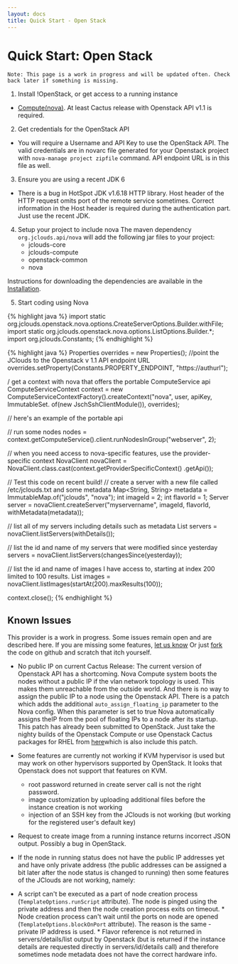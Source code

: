 ```yaml
---
layout: docs
title: Quick Start - Open Stack
---
```


# Quick Start: Open Stack

`Note: This page is a work in progress and will be updated often. Check back later if something is missing.`

1. Install !OpenStack, or get access to a running instance
  * [Compute(nova)](http://www.openstack.org/projects/compute/latest-release/). At least Cactus release with Openstack API v1.1 is required.
2. Get credentials for the OpenStack API
  * You will require a Username and API Key to use the OpenStack API. 
	The valid credentials are in novarc file generated for your Openstack project with `nova-manage project zipfile` command.
	 API endpoint URL is in this file as well.
3. Ensure you are using a recent JDK 6
  * There is a bug in HotSpot JDK v1.6.18 HTTP library. Host header of the HTTP request omits port of the remote service sometimes.
 Correct information in the Host header is required during the authentication part. Just use the recent JDK.
4. Setup your project to include nova
	The maven dependency `org.jclouds.api/nova` will add the following jar files to your project:
  	* jclouds-core
  	* jclouds-compute
  	* openstack-common
  	* nova

Instructions for downloading the dependencies are available in the [Installation](/documentation/userguide/installation-guide).

5. Start coding using Nova

{% highlight java %}
import static org.jclouds.openstack.nova.options.CreateServerOptions.Builder.withFile;
import static org.jclouds.openstack.nova.options.ListOptions.Builder.*;
import org.jclouds.Constants;
{% endhighlight %}

{% highlight java %}
Properties overrides = new Properties();
//point the JClouds to the Openstack v 1.1 API endpoint URL
overrides.setProperty(Constants.PROPERTY_ENDPOINT, "https://authurl");

/ get a context with nova that offers the portable ComputeService api
ComputeServiceContext context = new ComputeServiceContextFactory().createContext("nova", user, apiKey, 
													ImmutableSet.<Module> of(new JschSshClientModule()),
														 overrides);

// here's an example of the portable api

// run some nodes
nodes = context.getComputeService().client.runNodesInGroup("webserver", 2);

// when you need access to nova-specific features, use the provider-specific context
NovaClient novaClient = NovaClient.class.cast(context.getProviderSpecificContext()
         .getApi());


// Test this code on recent build!
// create a server with a new file called /etc/jclouds.txt and some metadata
Map<String, String> metadata = ImmutableMap.of("jclouds", "nova");
int imageId = 2;
int flavorId = 1;
Server server = novaClient.createServer("myservername", imageId, flavorId,
      withMetadata(metadata));

// list all of my servers including details such as metadata
List<Server> servers = novaClient.listServers(withDetails());

// list the id and name of my servers that were modified since yesterday
servers = novaClient.listServers(changesSince(yesterday));

// list the id and name of images I have access to, starting at index 200 limited to 100 results.
List<Image> images = novaClient.listImages(startAt(200).maxResults(100));

context.close();
{% endhighlight %}



## Known Issues
<!-- TODO Change let us know link -->
This provider is a work in progress. Some issues remain open and are described here. If you are missing some features,
 [let us know](http://groups.google.com/group/jclouds?pli=1) Or just [fork](https://github.com/jclouds/jclouds) the code 
on github and scratch that itch yourself.

  * No public IP on current Cactus Release: The current version of Openstack API has a shortcoming. 
	Nova Compute system boots the nodes without a public IP if the vlan network topology is used. 
	This makes them unreachable from the outside world. And there is no way to assign the public IP to a node using
 	the Openstack API. There is a patch which adds the additional `auto_assign_floating_ip` parameter to the Nova config. 
	When this parameter is set to true Nova automatically assigns theIP from the pool of floating IPs to a node after its startup.
 	This patch has already been submitted to OpenStack. Just take the nighty builds of the Openstack Compute or 
	use Openstack Cactus packages for RHEL from [here](http://yum.griddynamics.net/)which is also include this patch.
	
  * Some features are currently not working if KVM hypervisor is used but may work on other hypervisors supported by OpenStack. 
	It looks that Openstack does not support that features on KVM.
    * root password returned in create server call is not the right password.
    * image customization by uploading additional files before the instance creation is not working
    * injection of an SSH key from the JClouds is not working (but working for the registered user's default key)

  * Request to create image from a running instance returns incorrect JSON output. Possibly a bug in OpenStack.

  * If the node in running status does not have the public IP addresses yet and have only 
	private address (the public addresses can be assigned a bit later after the node status is changed to running)
	then some features of the JClouds are not working, namely:
	
  * A script can't be executed as a part of node creation process (`TemplateOptions.runScript` attribute). 
	The node is pinged using the private address and then the node creation process exits on timeout.
  		* Node creation process can't wait until the ports on node are opened (`TemplateOptions.blockOnPort` attribute). 
		The reason is the same - private IP address is used.
  		* Flavor reference is not returned in servers/details/list output by Openstack 
		(but is returned if the instance details are requested directly in servers/id/details call) and 
		therefore sometimes node metadata does not have the correct hardware info.
